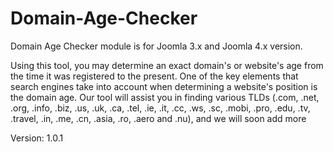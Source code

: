 # Domain-Age-Checker

Domain Age Checker module is for Joomla 3.x and Joomla 4.x version.

Using this tool, you may determine an exact domain's or website's age from the time it was registered to the present. One of the key elements that search engines take into account when determining a website's position is the domain age. Our tool will assist you in finding various TLDs (.com, .net, .org, .info, .biz, .us, .uk, .ca, .tel, .ie, .it, .cc, .ws, .sc, .mobi, .pro, .edu, .tv, .travel, .in, .me, .cn, .asia, .ro, .aero and .nu), and we will soon add more

Version: 1.0.1